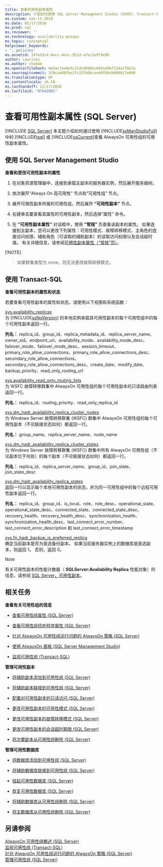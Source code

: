 ```yaml
---
title: 查看可用性副本属性
description: 介绍如何使用 SQL Server Management Studio (SSMS)、Transact-SQL (T-SQL) 或 SQL PowerShell 查看可用性组副本的属性。
ms.custom: seo-lt-2019
ms.date: 05/17/2016
ms.prod: sql
ms.reviewer: ''
ms.technology: availability-groups
ms.topic: conceptual
helpviewer_keywords:
- ', policies'
ms.assetid: 14fed3c4-8ecc-4e1c-931d-a7ec1e9f9e90
author: cawrites
ms.author: chadam
ms.openlocfilehash: 0e5ac7aa8e5c214c96983c694149bf234a7f0a7a
ms.sourcegitcommit: 370cab80fba17c15fb0bceed9f80cb099017e000
ms.translationtype: HT
ms.contentlocale: zh-CN
ms.lasthandoff: 12/17/2020
ms.locfileid: "97642081"
---
```

# <a name="view-availability-replica-properties-sql-server"></a>查看可用性副本属性 (SQL Server)
[!INCLUDE [SQL Server](../../../includes/applies-to-version/sqlserver.md)]
  本主题介绍如何通过使用 [!INCLUDE[ssManStudioFull](../../../includes/ssmanstudiofull-md.md)] 中的 [!INCLUDE[tsql](../../../includes/tsql-md.md)] 或 [!INCLUDE[ssCurrent](../../../includes/sscurrent-md.md)]查看 AlwaysOn 可用性组的可用性副本属性。  
  
 
##  <a name="using-sql-server-management-studio"></a><a name="SSMSProcedure"></a> 使用 SQL Server Management Studio  
 **查看和更改可用性副本的属性**  
  
1.  在对象资源管理器中，连接到承载主副本的服务器实例，然后展开服务器树。  
  
2.  依次展开“Always On 高可用性”  节点和“可用性组”  节点。  
  
3.  展开可用性副本所属的可用性组，然后展开 **“可用性副本”** 节点。  
  
4.  右键单击要查看其属性的可用性副本，然后选择“属性”  命令。  
  
5.  在 **“可用性副本属性”** 对话框中，使用 **“常规”** 页查看该副本的属性。 如果连接到主副本，您可以更改下列属性：可用性模式、故障转移模式、主角色的连接访问权限、辅助角色（可读取的辅助副本）的读取访问权限以及会话超时值。 有关详细信息，请参阅[可用性副本属性（“常规”页）](../../../database-engine/availability-groups/windows/availability-replica-properties-general-page.md)。  

   [!NOTE]
   >如果群集类型为 none，则无法更改故障转移模式。
  
  
##  <a name="using-transact-sql"></a><a name="TsqlProcedure"></a> 使用 Transact-SQL  
 **查看可用性副本的属性和状态**  
  
 若要查看可用性副本的属性和状态，请使用以下视图和系统函数：  
  
 [sys.availability_replicas](../../../relational-databases/system-catalog-views/sys-availability-replicas-transact-sql.md)  
 为 [!INCLUDE[ssNoVersion](../../../includes/ssnoversion-md.md)] 的本地实例承载其可用性副本的每个可用性组中的每个可用性副本返回一行。  
  
 **列名：** replica_id、group_id、replica_metadata_id、replica_server_name、owner_sid、endpoint_url、availability_mode、availability_mode_desc、failover_mode、failover_mode_desc、session_timeout、primary_role_allow_connections、primary_role_allow_connections_desc、secondary_role_allow_connections、secondary_role_allow_connections_desc、create_date、modify_date、backup_priority、read_only_routing_url  
  
 [sys.availability_read_only_routing_lists](../../../relational-databases/system-catalog-views/sys-availability-read-only-routing-lists-transact-sql.md)  
 为 WSFC 故障转移群集中 AlwaysOn 可用性组的每个可用性副本的只读路由列表返回一行。  
  
 **列名：** replica_id、routing_priority、read_only_replica_id  
  
 [sys.dm_hadr_availability_replica_cluster_nodes](../../../relational-databases/system-dynamic-management-views/sys-dm-hadr-availability-replica-cluster-nodes-transact-sql.md)  
 为 Windows Server 故障转移群集 (WSFC) 群集中 AlwaysOn 可用性组的每个可用性副本（不论联接状态如何）都返回一行。  
  
 **列名：** group_name、replica_server_name、node_name  
  
 [sys.dm_hadr_availability_replica_cluster_states](../../../relational-databases/system-dynamic-management-views/sys-dm-hadr-availability-replica-cluster-states-transact-sql.md)  
 为 Windows Server 故障转移群集 (WSFC) 群集中所有 AlwaysOn 可用性组（不论副本位于何处）的每个副本（不论联接状态如何）都返回一行。  
  
 **列名：** replica_id、replica_server_name、group_id、join_state、join_state_desc  
  
 [sys.dm_hadr_availability_replica_states](../../../relational-databases/system-dynamic-management-views/sys-dm-hadr-availability-replica-states-transact-sql.md)  
 返回一行以显示每个本地可用性副本的状态，并为同一可用性组中的每个远程可用性副本返回一行。  
  
 **列名：** replica_id、group_id、is_local、role、role_desc、operational_state、operational_state_desc、connected_state、connected_state_desc、recovery_health、recovery_health_desc、synchronization_health、synchronization_health_desc、last_connect_error_number、last_connect_error_description 和 last_connect_error_timestamp  
  
 [sys.fn_hadr_backup_is_preferred_replica](../../../relational-databases/system-functions/sys-fn-hadr-backup-is-preferred-replica-transact-sql.md)  
 确定当前副本是否为首选备份副本。 如果当前服务器实例上的数据库是首选副本，则返回 1。 否则，返回 0。  
  
> [!NOTE]  
>  有关可用性副本的性能计数器（ **SQLServer:Availability Replica**  性能对象）的信息，请参阅 [SQL Server，可用性副本](../../../relational-databases/performance-monitor/sql-server-availability-replica.md)。  
  
  
##  <a name="related-tasks"></a><a name="RelatedTasks"></a> 相关任务  
 **查看有关可用性组的信息**  
  
-   [查看可用性组属性 (SQL Server)](../../../database-engine/availability-groups/windows/view-availability-group-properties-sql-server.md)  
  
-   [查看可用性组侦听程序属性 (SQL Server)](../../../database-engine/availability-groups/windows/view-availability-group-listener-properties-sql-server.md)  
  
-   [针对 AlwaysOn 可用性组运行问题的 AlwaysOn 策略 (SQL Server)](../../../database-engine/availability-groups/windows/always-on-policies-for-operational-issues-always-on-availability.md)  
  
-   [使用 AlwaysOn 面板 (SQL Server Management Studio)](../../../database-engine/availability-groups/windows/use-the-always-on-dashboard-sql-server-management-studio.md)  
  
-   [监视可用性组 (Transact-SQL)](../../../database-engine/availability-groups/windows/monitor-availability-groups-transact-sql.md)  
  
 **管理可用性副本**  
  
-   [将辅助副本添加到可用性组 (SQL Server)](../../../database-engine/availability-groups/windows/add-a-secondary-replica-to-an-availability-group-sql-server.md)  
  
-   [将辅助副本联接到可用性组 (SQL Server)](../../../database-engine/availability-groups/windows/join-a-secondary-replica-to-an-availability-group-sql-server.md)  
  
-   [配置对可用性副本的只读访问 (SQL Server)](../../../database-engine/availability-groups/windows/configure-read-only-access-on-an-availability-replica-sql-server.md)  
  
-   [更改可用性副本的可用性模式 (SQL Server)](../../../database-engine/availability-groups/windows/change-the-availability-mode-of-an-availability-replica-sql-server.md)  
  
-   [更改可用性副本的故障转移模式 (SQL Server)](../../../database-engine/availability-groups/windows/change-the-failover-mode-of-an-availability-replica-sql-server.md)  
  
-   [更改可用性副本的会话超时期限 (SQL Server)](../../../database-engine/availability-groups/windows/change-the-session-timeout-period-for-an-availability-replica-sql-server.md)  
  
-   [将次要副本从可用性组删除 (SQL Server)](../../../database-engine/availability-groups/windows/remove-a-secondary-replica-from-an-availability-group-sql-server.md)  
  
 **管理可用性数据库**  
  
-   [将数据库添加到可用性组 (SQL Server)](../../../database-engine/availability-groups/windows/availability-group-add-a-database.md)  
  
-   [将辅助数据库联接到可用性组 (SQL Server)](../../../database-engine/availability-groups/windows/join-a-secondary-database-to-an-availability-group-sql-server.md)  
  
-   [挂起可用性数据库 (SQL Server)](../../../database-engine/availability-groups/windows/suspend-an-availability-database-sql-server.md)  
  
-   [恢复可用性数据库 (SQL Server)](../../../database-engine/availability-groups/windows/resume-an-availability-database-sql-server.md)  
  
-   [将辅助数据库从可用性组删除 (SQL Server)](../../../database-engine/availability-groups/windows/remove-a-secondary-database-from-an-availability-group-sql-server.md)  
  
-   [将主数据库从可用性组删除 (SQL Server)](../../../database-engine/availability-groups/windows/remove-a-primary-database-from-an-availability-group-sql-server.md)  
  
  
## <a name="see-also"></a>另请参阅  
 [AlwaysOn 可用性组概述 (SQL Server)](../../../database-engine/availability-groups/windows/overview-of-always-on-availability-groups-sql-server.md)   
 [监视可用性组 (Transact-SQL)](../../../database-engine/availability-groups/windows/monitor-availability-groups-transact-sql.md)   
 [针对 AlwaysOn 可用性组运行问题的 AlwaysOn 策略 (SQL Server)](../../../database-engine/availability-groups/windows/always-on-policies-for-operational-issues-always-on-availability.md)   
 [管理可用性组 (SQL Server)](../../../database-engine/availability-groups/windows/administration-of-an-availability-group-sql-server.md)  
  
  
